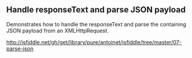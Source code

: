 ## Handle responseText and parse JSON payload
Demonstrates how to handle the responseText and parse the containing JSON payload from an XMLHttpRequest.

http://jsfiddle.net/gh/get/library/pure/antoinet/jsfiddle/tree/master/07-parse-json
